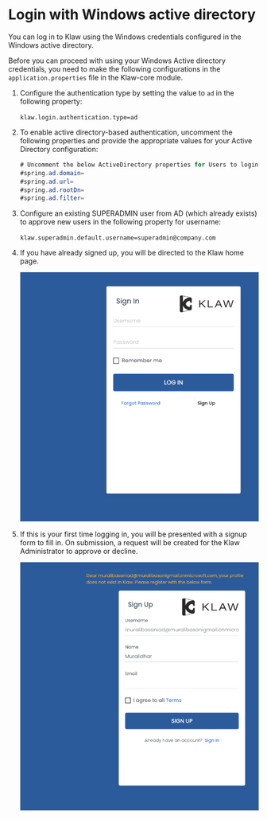 # Login with Windows active directory

You can log in to Klaw using the Windows credentials configured in the Windows active directory.

Before you can proceed with using your Windows Active directory credentials, you need to make the following
configurations in the `application.properties` file in the Klaw-core module.

1. Configure the authentication type by setting the value to `ad` in the following property:

   `klaw.login.authentication.type=ad`

2. To enable active directory-based authentication, uncomment the following properties and provide the appropriate
   values for your Active Directory configuration:

   ```java
   # Uncomment the below ActiveDirectory properties for Users to login with their active directory credentials.
   #spring.ad.domain=
   #spring.ad.url=
   #spring.ad.rootDn=
   #spring.ad.filter=
   ```

3. Configure an existing SUPERADMIN user from AD (which already exists) to approve new users
   in the following property for username:

   `klaw.superadmin.default.username=superadmin@company.com`

4. If you have already signed up, you will be directed to the Klaw home
   page.

   ![image](../../../static/images/authentication/login.png)

5. If this is your first time logging in, you will be presented with a
   signup form to fill in. On submission, a request will be created for
   the Klaw Administrator to approve or decline.

   ![image](../../../static/images/authentication/OAuthSignupForm.png)
